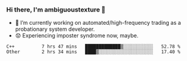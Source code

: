 ### Hi there, I'm ambiguoustexture 👋

<!--
**ambiguoustexture/ambiguoustexture** is a ✨ _special_ ✨ repository because its `README.md` (this file) appears on your GitHub profile.

Here are some ideas to get you started:
-->
- 🔭 I’m currently working on automated/high-frequency trading as a probationary system developer.
- :worried: Experiencing imposter syndrome now, maybe.

<!--START_SECTION:waka-->

```text
C++          7 hrs 47 mins   █████████████▒░░░░░░░░░░░   52.78 %
Other        2 hrs 34 mins   ████▒░░░░░░░░░░░░░░░░░░░░   17.40 %
```

<!--END_SECTION:waka-->
